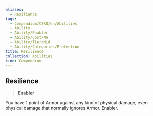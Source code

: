 ```yaml
---
aliases:
  - Resilience
tags:
  - Compendium/CSRD/en/Abilities
  - Ability
  - Ability/Enabler
  - Ability/Cost/NA
  - Ability/Tier/Mid
  - Ability/Categories/Protection
title: Resilience
collection: Abilities
kind: Compendium
---
```

## Resilience  
>**Enabler**
  
You have 1 point of Armor against any kind of physical damage, even physical damage that normally ignores Armor. Enabler.